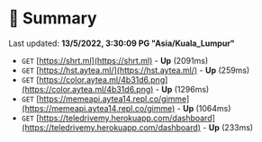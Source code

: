 # 📖 Summary
Last updated: **13/5/2022, 3:30:09 PG "Asia/Kuala_Lumpur"**

- `GET` [https://shrt.ml](https://shrt.ml) - **Up** (2091ms)
- `GET` [https://hst.aytea.ml/](https://hst.aytea.ml/) - **Up** (259ms)
- `GET` [https://color.aytea.ml/4b31d6.png](https://color.aytea.ml/4b31d6.png) - **Up** (1296ms)
- `GET` [https://memeapi.aytea14.repl.co/gimme](https://memeapi.aytea14.repl.co/gimme) - **Up** (1064ms)
- `GET` [https://teledrivemy.herokuapp.com/dashboard](https://teledrivemy.herokuapp.com/dashboard) - **Up** (233ms)
